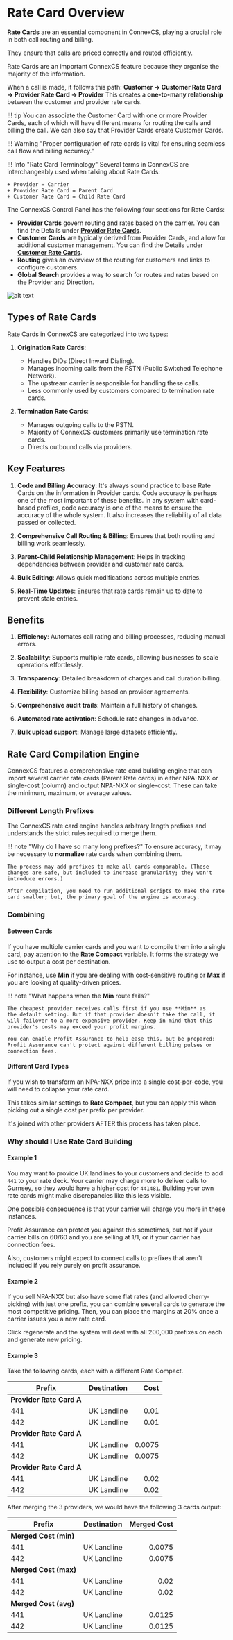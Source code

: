 # Rate Card Overview

**Rate Cards** are an essential component in ConnexCS, playing a crucial role in both call routing and billing.

They ensure that calls are priced correctly and routed efficiently.

Rate Cards are an important ConnexCS feature because they organise the majority of the information.

When a call is made, it follows this path:
**Customer → Customer Rate Card → Provider Rate Card → Provider**
This creates a **one-to-many relationship** between the customer and provider rate cards.

!!! tip
    You can associate the Customer Card with one or more Provider Cards, each of which will have different means for routing the calls and billing the call.
    We can also say that Provider Cards create Customer Cards.

!!! Warning "Proper configuration of rate cards is vital for ensuring seamless call flow and billing accuracy."

!!! Info "Rate Card Terminology"
    Several terms in ConnexCS are interchangeably used when talking about Rate Cards:

    + Provider = Carrier
    + Provider Rate Card = Parent Card 
    + Customer Rate Card = Child Rate Card

The ConnexCS Control Panel has the following four sections for Rate Cards:

+ **Provider Cards** govern routing and rates based on the carrier. You can find the Details under [**Provider Rate Cards**](https://docs.connexcs.com/provider-ratecard/).
+ **Customer Cards** are typically derived from Provider Cards, and allow for additional customer management. You can find the Details under [**Customer Rate Cards**](https://docs.connexcs.com/customer-ratecard/).
+ **Routing** gives an overview of the routing for customers and links to configure customers.
+ **Global Search** provides a way to search for routes and rates based on the Provider and Direction.

![alt text][rc-global]

## Types of Rate Cards

Rate Cards in ConnexCS are categorized into two types:

1. **Origination Rate Cards**:
   + Handles DIDs (Direct Inward Dialing).
   + Manages incoming calls from the PSTN (Public Switched Telephone Network).
   + The upstream carrier is responsible for handling these calls.
   + Less commonly used by customers compared to termination rate cards.

2. **Termination Rate Cards**:
   + Manages outgoing calls to the PSTN.
   + Majority of ConnexCS customers primarily use termination rate cards.
   + Directs outbound calls via providers.

## Key Features

1. **Code and Billing Accuracy**: It's always sound practice to base Rate Cards on the information in Provider cards.
Code accuracy is perhaps one of the most important of these benefits.
In any system with card-based profiles, code accuracy is one of the means to ensure the accuracy of the whole system.
It also increases the reliability of all data passed or collected.

2. **Comprehensive Call Routing & Billing**: Ensures that both routing and billing work seamlessly.

3. **Parent-Child Relationship Management**: Helps in tracking dependencies between provider and customer rate cards.

4. **Bulk Editing**: Allows quick modifications across multiple entries.

5. **Real-Time Updates**: Ensures that rate cards remain up to date to prevent stale entries.

## **Benefits**

1. **Efficiency**: Automates call rating and billing processes, reducing manual errors.

2. **Scalability**: Supports multiple rate cards, allowing businesses to scale operations effortlessly.

3. **Transparency**: Detailed breakdown of charges and call duration billing.

4. **Flexibility**: Customize billing based on provider agreements.
5. **Comprehensive audit trails**: Maintain a full history of changes.
6. **Automated rate activation**: Schedule rate changes in advance.
7. **Bulk upload support**: Manage large datasets efficiently.

## Rate Card Compilation Engine

ConnexCS features a comprehensive rate card building engine that can import several carrier rate cards (Parent Rate cards) in either NPA-NXX or single-cost (column) and output NPA-NXX or single-cost. These can take the minimum, maximum, or average values.

### Different Length Prefixes

The ConnexCS rate card engine handles arbitrary length prefixes and understands the strict rules required to merge them.

!!! note "Why do I have so many long prefixes?"
    To ensure accuracy, it may be necessary to **normalize** rate cards when combining them.

    The process may add prefixes to make all cards comparable. (These changes are safe, but included to increase granularity; they won't introduce errors.) 
    
    After compilation, you need to run additional scripts to make the rate card smaller; but, the primary goal of the engine is accuracy.

### Combining

#### Between Cards

If you have multiple carrier cards and you want to compile them into a single card, pay attention to the **Rate Compact** variable. It forms the strategy we use to output a cost per destination.

For instance, use **Min** if you are dealing with cost-sensitive routing or **Max** if you are looking at quality-driven prices.

!!! note "What happens when the **Min** route fails?"

    The cheapest provider receives calls first if you use **Min** as the default setting. But if that provider doesn't take the call, it will failover to a more expensive provider. Keep in mind that this provider's costs may exceed your profit margins. 
    
    You can enable Profit Assurance to help ease this, but be prepared: Profit Assurance can't protect against different billing pulses or connection fees.

#### Different Card Types

If you wish to transform an NPA-NXX price into a single cost-per-code, you will need to collapse your rate card.

This takes similar settings to **Rate Compact**, but you can apply this when picking out a single cost per prefix per provider.

It's joined with other providers AFTER this process has taken place.

### Why should I Use Rate Card Building

#### Example 1

You may want to provide UK landlines to your customers and decide to add `441` to your rate deck. Your carrier may charge more to deliver calls to Gurnsey, so they would have a higher cost for `441481`. Building your own rate cards might make discrepancies like this less visible.

One possible consequence is that your carrier will charge you more in these instances.

Profit Assurance can protect you against this sometimes, but not if your carrier bills on 60/60 and you are selling at 1/1, or if your carrier has connection fees.

Also, customers might expect to connect calls to prefixes that aren't included if you rely purely on profit assurance.

#### Example 2

If you sell NPA-NXX but also have some flat rates (and allowed cherry-picking) with just one prefix, you can combine several cards to generate the most competitive pricing. Then, you can place the margins at 20% once a carrier issues you a new rate card.

Click regenerate and the system will deal with all 200,000 prefixes on each and generate new pricing.

#### Example 3

Take the following cards, each with a different Rate Compact.

| Prefix  |     Destination     |  Cost |
|----------|:-------------:|------:|
| **Provider Rate Card A**|   |  |
| 441 |    UK Landline |  0.01 |
| 442 | UK Landline |    0.01 |
| **Provider Rate Card A** |  |     |
| 441 | UK Landline |  0.0075 |
| 442 | UK Landline |   0.0075 |
| **Provider Rate Card A** |  |  |
| 441 |  UK Landline |  0.02|
| 442 |  UK Landline |    0.02 |

After merging the 3 providers, we would have the following 3 cards output:

| Prefix  |     Destination     |  Merged Cost |
|----------|:-------------:|------:|
| **Merged Cost (min)**|   |  |
| 441 |    UK Landline |  0.0075 |
| 442 | UK Landline |   0.0075 |
| **Merged Cost (max)**|   |  |
| 441 |    UK Landline |  0.02 |
| 442 | UK Landline |   0.02 |
| **Merged Cost (avg)**|   |  |
| 441 |    UK Landline |  0.0125 |
| 442 | UK Landline |   0.0125 |

[rc-global]: /misc/img/rc-global.png "Rate Card Global"
